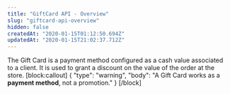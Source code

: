 ```yaml
---
title: "GiftCard API - Overview"
slug: "giftcard-api-overview"
hidden: false
createdAt: "2020-01-15T01:12:50.694Z"
updatedAt: "2020-01-15T21:02:37.712Z"
---
```

The Gift Card is a payment method configured as a cash value associated to a client. It is used to grant a discount on the value of the order at the store.
[block:callout]
{
  "type": "warning",
  "body": "A Gift Card works as a **payment method**, not a promotion."
}
[/block]